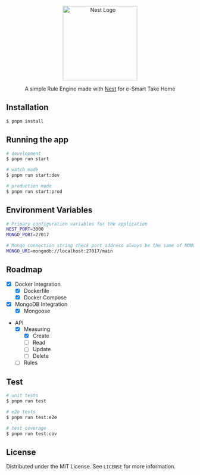 <p align="center">
  <a href="http://nestjs.com/" target="blank"><img src="https://nestjs.com/img/logo-small.svg" width="200" alt="Nest Logo" /></a>
</p>

[circleci-image]: https://img.shields.io/circleci/build/github/nestjs/nest/master?token=abc123def456
[circleci-url]: https://circleci.com/gh/nestjs/nest

  <p align="center">A simple Rule Engine made with <a href="https://github.com/nestjs/nest" target="_blank">Nest</a> for e-Smart Take Home</p>

## Installation

```bash
$ pnpm install
```

## Running the app

```bash
# development
$ pnpm run start

# watch mode
$ pnpm run start:dev

# production mode
$ pnpm run start:prod
```

## Environment Variables

```bash
# Primary configuration variables for the application
NEST_PORT=3000
MONGO_PORT=27017

# Mongo connection string check port address always be the same of MONGO_PORT
MONGO_URI=mongodb://localhost:27017/main
```

<!-- ROADMAP -->
## Roadmap

- [x] Docker Integration
    - [x] Dockerfile
    - [x] Docker Compose
- [x] MongoDB Integration
    - [x] Mongoose
- API
    - [x] Measuring
        - [x] Create
        - [ ] Read
        - [ ] Update
        - [ ] Delete
    - [ ] Rules

## Test

```bash
# unit tests
$ pnpm run test

# e2e tests
$ pnpm run test:e2e

# test coverage
$ pnpm run test:cov
```

<!-- LICENSE -->
## License

Distributed under the MIT License. See `LICENSE` for more information.
